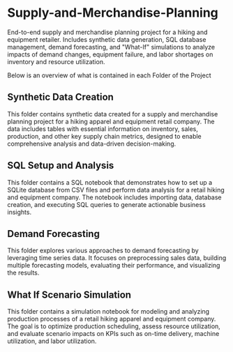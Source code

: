 # Supply-and-Merchandise-Planning
End-to-end supply and merchandise planning project for a hiking and equipment retailer. Includes synthetic data generation, SQL database management, demand forecasting, and "What-If" simulations to analyze impacts of demand changes, equipment failure, and labor shortages on inventory and resource utilization. 

Below is an overview of what is contained in each Folder of the Project

## Synthetic Data Creation

This folder contains synthetic data created for a supply and merchandise planning project for a hiking apparel and equipment retail company. The data includes tables with essential information on inventory, sales, production, and other key supply chain metrics, designed to enable comprehensive analysis and data-driven decision-making.

## SQL Setup and Analysis

This folder contains a SQL notebook that demonstrates how to set up a SQLite database from CSV files and perform data analysis for a retail hiking and equipment company. The notebook includes importing data, database creation, and executing SQL queries to generate actionable business insights. 

## Demand Forecasting

This folder explores various approaches to demand forecasting by leveraging time series data. It focuses on preprocessing sales data, building multiple forecasting models, evaluating their performance, and visualizing the results. 

## What If Scenario Simulation

This folder contains a simulation notebook for modeling and analyzing production processes of a retail hiking apparel and equipment company. The goal is to optimize production scheduling, assess resource utilization, and evaluate scenario impacts on KPIs such as on-time delivery, machine utilization, and labor utilization.


